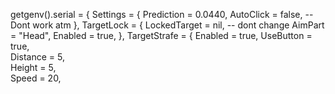 getgenv().serial = {
    Settings = {
        Prediction = 0.0440, 
        AutoClick = false, -- Dont work atm
    },
    TargetLock = {
        LockedTarget = nil, -- dont change
        AimPart = "Head", 
        Enabled = true, 
    },
    TargetStrafe = {
        Enabled = true,
        UseButton = true,  
        Distance = 5,  
        Height = 5,    
        Speed = 20,
